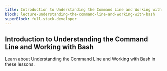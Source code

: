 ```yaml
---
title: Introduction to Understanding the Command Line and Working with Bash
block: lecture-understanding-the-command-line-and-working-with-bash
superBlock: full-stack-developer
---
```


## Introduction to Understanding the Command Line and Working with Bash

Learn about Understanding the Command Line and Working with Bash in these lessons.
